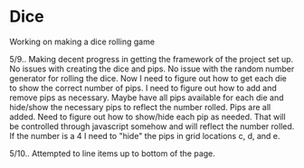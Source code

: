 # Dice
Working on making a dice rolling game

5/9.. Making decent progress in getting the framework of the project set up. No issues with creating the dice and pips. No issue with the random number generator for rolling the dice. Now I need to figure out how to get each die to show the correct number of pips. I need to figure out how to add and remove pips as necessary. Maybe have all pips available for each die and hide/show the necessary pips to reflect the number rolled. 
    Pips are all added. Need to figure out how to show/hide each pip as needed. That will be controlled through javascript somehow and will reflect the number rolled. If the number is a 4 I need to "hide" the pips in grid locations c, d, and e. 

5/10.. Attempted to line items up to bottom of the page. 